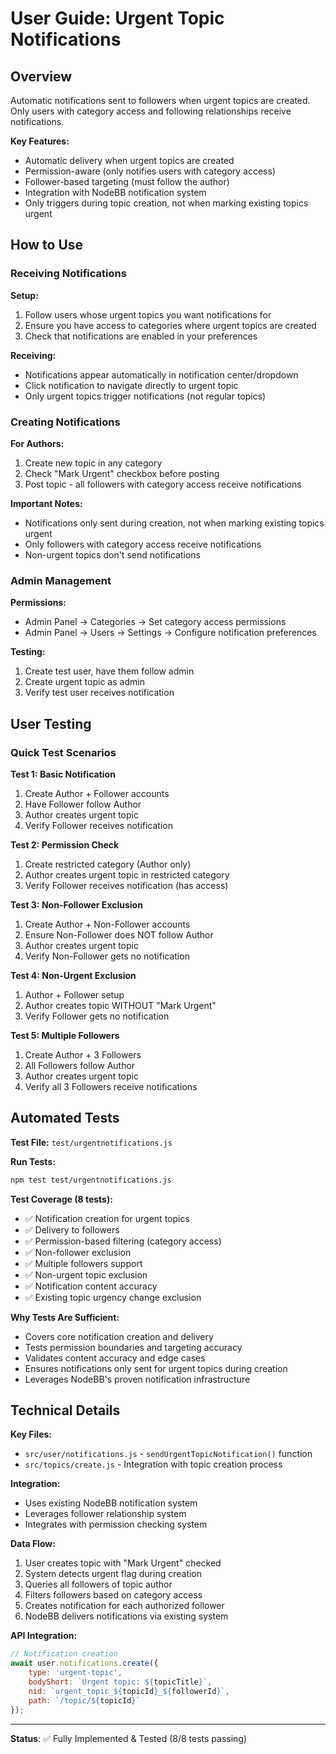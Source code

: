 # User Guide: Urgent Topic Notifications

## Overview
Automatic notifications sent to followers when urgent topics are created. Only users with category access and following relationships receive notifications.

**Key Features:**
- Automatic delivery when urgent topics are created
- Permission-aware (only notifies users with category access)
- Follower-based targeting (must follow the author)
- Integration with NodeBB notification system
- Only triggers during topic creation, not when marking existing topics urgent

## How to Use

### Receiving Notifications
**Setup:**
1. Follow users whose urgent topics you want notifications for
2. Ensure you have access to categories where urgent topics are created
3. Check that notifications are enabled in your preferences

**Receiving:**
- Notifications appear automatically in notification center/dropdown
- Click notification to navigate directly to urgent topic
- Only urgent topics trigger notifications (not regular topics)

### Creating Notifications
**For Authors:**
1. Create new topic in any category
2. Check "Mark Urgent" checkbox before posting
3. Post topic - all followers with category access receive notifications

**Important Notes:**
- Notifications only sent during creation, not when marking existing topics urgent
- Only followers with category access receive notifications
- Non-urgent topics don't send notifications

### Admin Management
**Permissions:**
- Admin Panel → Categories → Set category access permissions
- Admin Panel → Users → Settings → Configure notification preferences

**Testing:**
1. Create test user, have them follow admin
2. Create urgent topic as admin
3. Verify test user receives notification

## User Testing

### Quick Test Scenarios

**Test 1: Basic Notification**
1. Create Author + Follower accounts
2. Have Follower follow Author
3. Author creates urgent topic
4. Verify Follower receives notification

**Test 2: Permission Check**
1. Create restricted category (Author only)
2. Author creates urgent topic in restricted category
3. Verify Follower receives notification (has access)

**Test 3: Non-Follower Exclusion**
1. Create Author + Non-Follower accounts
2. Ensure Non-Follower does NOT follow Author
3. Author creates urgent topic
4. Verify Non-Follower gets no notification

**Test 4: Non-Urgent Exclusion**
1. Author + Follower setup
2. Author creates topic WITHOUT "Mark Urgent"
3. Verify Follower gets no notification

**Test 5: Multiple Followers**
1. Create Author + 3 Followers
2. All Followers follow Author
3. Author creates urgent topic
4. Verify all 3 Followers receive notifications

## Automated Tests

**Test File:** `test/urgentnotifications.js`

**Run Tests:**
```bash
npm test test/urgentnotifications.js
```

**Test Coverage (8 tests):**
- ✅ Notification creation for urgent topics
- ✅ Delivery to followers
- ✅ Permission-based filtering (category access)
- ✅ Non-follower exclusion
- ✅ Multiple followers support
- ✅ Non-urgent topic exclusion
- ✅ Notification content accuracy
- ✅ Existing topic urgency change exclusion

**Why Tests Are Sufficient:**
- Covers core notification creation and delivery
- Tests permission boundaries and targeting accuracy
- Validates content accuracy and edge cases
- Ensures notifications only sent for urgent topics during creation
- Leverages NodeBB's proven notification infrastructure

## Technical Details

**Key Files:**
- `src/user/notifications.js` - `sendUrgentTopicNotification()` function
- `src/topics/create.js` - Integration with topic creation process

**Integration:**
- Uses existing NodeBB notification system
- Leverages follower relationship system
- Integrates with permission checking system

**Data Flow:**
1. User creates topic with "Mark Urgent" checked
2. System detects urgent flag during creation
3. Queries all followers of topic author
4. Filters followers based on category access
5. Creates notification for each authorized follower
6. NodeBB delivers notifications via existing system

**API Integration:**
```javascript
// Notification creation
await user.notifications.create({
    type: 'urgent-topic',
    bodyShort: `Urgent topic: ${topicTitle}`,
    nid: `urgent_topic_${topicId}_${followerId}`,
    path: `/topic/${topicId}`
});
```

---

**Status**: ✅ Fully Implemented & Tested (8/8 tests passing)

